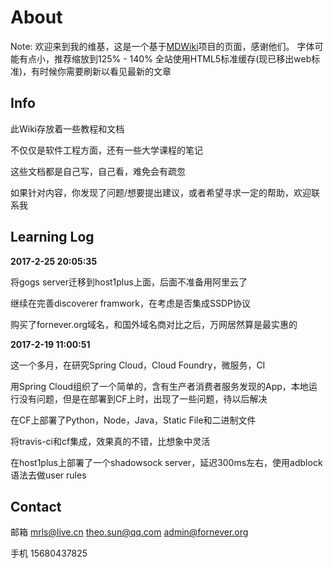 # About

Note: 欢迎来到我的维基，这是一个基于[MDWiki](http://dynalon.github.io/mdwiki)项目的页面，感谢他们。
字体可能有点小，推荐缩放到125% - 140%
全站使用HTML5标准缓存(现已移出web标准)，有时候你需要刷新以看见最新的文章

## Info

此Wiki存放着一些教程和文档

不仅仅是软件工程方面，还有一些大学课程的笔记

这些文档都是自己写，自己看，难免会有疏忽

如果针对内容，你发现了问题/想要提出建议，或者希望寻求一定的帮助，欢迎联系我

## Learning Log

**2017-2-25 20:05:35**

将gogs server迁移到host1plus上面，后面不准备用阿里云了

继续在完善discoverer framwork，在考虑是否集成SSDP协议

购买了fornever.org域名，和国外域名商对比之后，万网居然算是最实惠的

**2017-2-19 11:00:51**

这一个多月，在研究Spring Cloud，Cloud Foundry，微服务，CI

用Spring Cloud组织了一个简单的，含有生产者消费者服务发现的App，本地运行没有问题，但是在部署到CF上时，出现了一些问题，待以后解决

在CF上部署了Python，Node，Java，Static File和二进制文件

将travis-ci和cf集成，效果真的不错，比想象中灵活

在host1plus上部署了一个shadowsock server，延迟300ms左右，使用adblock语法去做user rules

## Contact

邮箱 <mrls@live.cn> <theo.sun@qq.com> <admin@fornever.org>

手机 15680437825
